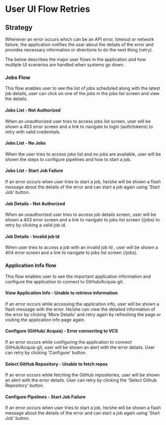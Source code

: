 # User UI Flow Retries

## Strategy
Whenever an error occurs which can be an API error, timeout or network failure, the application notifies the user about the details of the error and provides necessary information or directions to do the next thing (retry). 

The below describes the major user flows in the application and how multiple UI scenarios are handled when systems go down.

### Jobs Flow
This flow enables user to see the list of jobs scheduled along with the latest job details, user can click on one of the jobs in the jobs list screen and view the details.

#### Jobs List - Not Authorized
When an unauthorized user tries to access jobs list screen, user will be shown a 403 error screen and a link to navigate to login (auth/tokens) to retry with valid credentials.

#### Jobs List - No Jobs
When the user tries to access jobs list and no jobs are available, user will be shown the steps to configure pipelines and how to start a job.

#### Jobs List - Start Job Failure
If an error occurs when user tries to start a job, he/she will be shown a flash message about the details of the error and can start a job again using 'Start Job' button.

#### Job Details - Not Authorized
When an unauthorized user tries to access job details screen, user will be shown a 403 error screen and a link to navigate to jobs list screen (/jobs) to retry by clicking a valid job id.
  
#### Job Details - Invalid job Id
When user tries to access a job with an invalid job Id , user will be shown a 404 error screen and a link to navigate to jobs list screen (/jobs).  

### Application Info flow
This flow enables user to see the important application information and configure the application to connect to GitHub/Acquia-git.
  
#### View Application Info - Unable to retrieve information
If an error occurs while accessing the application info, user will be shown a flash message with the error. He/she can view the detailed information of the error by clicking 'More Details' and retry again by refreshing the page or visiting the application info page again.

#### Configure (GitHub/ Acquia) - Error connecting to VCS
If an error occurs while configuring the application to connect GitHub/Acquia-git, user will be shown an alert with the error details. User can retry by clicking 'Configure' button.

#### Select GitHub Repository - Unable to fetch repos
If an error occurs while fetching the GitHub repositories, user will be shown an alert with the error details. User can retry by clicking the 'Select Github Repository' button.

#### Configure Pipelines - Start Job Failure
If an error occurs when user tries to start a job, he/she will be shown a flash message about the details of the error and can start a job again using 'Start Job' button.
